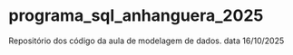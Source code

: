 # programa_sql_anhanguera_2025
Repositório dos código da aula de modelagem de dados. data 16/10/2025
